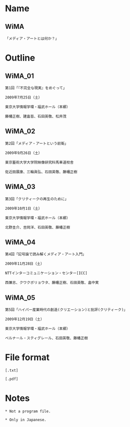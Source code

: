 
# Name

  ## WiMA
  
    「メディア・アートとは何か？」

# Outline

  ## WiMA_01
  
    第1回「『不完全な現実』をめぐって」
    
    2009年7月25日（土）

    東京大学情報学環・福武ホール（本郷）

    藤幡正樹、建畠晢、石田英敬、松井茂

  ## WiMA_02
  
    第2回「メディア・アートという前衛」

    2009年9月26日（土）
    
    東京藝術大学大学院映像研究科馬車道校舎

    佐近田展康、三輪眞弘、石田英敬、藤幡正樹
    
  ## WiMA_03
  
    第3回「クリティークの再生のために」

    2009年10月1日（土）

    東京大学情報学環・福武ホール（本郷）

    北野圭介、吉岡洋、石田英敬、藤幡正樹

  ## WiMA_04

    第4回「記号論で読み解くメディア・アート入門」

    2009年11月28日（土）

    NTTインターコミュニケーション・センター[ICC]
 
    西兼志、クワクボリョウタ、藤幡正樹、石田英敬、畠中実
  
  ## WiMA_05

    第5回「ハイパー産業時代の創造(クリエーション)と批評(クリティーク)」

    2009年12月19日（土）

    東京大学情報学環・福武ホール（本郷）

    ベルナール・スティグレール、石田英敬、藤幡正樹
    
# File format

    [.txt]
    
    [.pdf]
    
 # Notes
 
    * Not a program file.
    
    * Only in Japanese.

 
